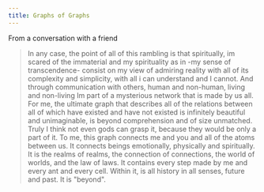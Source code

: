 ```yaml
---
title: Graphs of Graphs
---
```


From a conversation with a friend

>In any case, the point of all of this rambling is that spiritually, im scared of the immaterial and my spirituality as in -my sense of transcendence- consist on my view of admiring reality with all of its complexity and simplicity, with all i can understand and I cannot. And through communication with others, human and non-human, living and non-living Im part of a mysterious network that is made by us all.  For me, the ultimate graph that describes all of the relations between all of which have existed and have not existed is infinitely beautiful and unimaginable, is beyond comprehension and of size unmatched.  Truly I think not even gods can grasp it, because they would be only a part of it. To me, this graph connects me and you and all of the atoms between us. It connects beings emotionally, physically and spiritually. It is the realms of realms, the connection of connections, the world of worlds, and the law of laws. It contains every step made by me and every ant and every cell. Within it, is all history in all senses, future and past. It is "beyond".